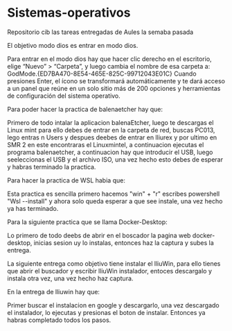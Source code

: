 # Sistemas-operativos
Repositorio cib las tareas entregadas de Aules la semaba pasada

El objetivo modo dios es entrar en modo dios.

Para entrar en el modo dios hay que hacer clic derecho en el escritorio, elige “Nuevo” > “Carpeta”, y luego cambia el nombre de esa carpeta a:
GodMode.{ED7BA470-8E54-465E-825C-99712043E01C}
Cuando presiones Enter, el ícono se transformará automáticamente y te dará acceso a un panel que reúne en un solo sitio más de 200 opciones y herramientas de configuración del sistema operativo.

Para poder hacer la practica de balenaetcher hay que:

Primero de todo intalar la aplicacion balenaEtcher, luego te descargas el Linux mint para ello debes de entrar en la carpeta de red, buscas PC013, lego entras n Users y despues deebes de entrar en lliurex y por ultimo en SMR 2 en este encontraras el Linuxmintel, a continuacion ejecutas el programa balenaetcher, a continuacion hay que introducir el USB, luego seeleccionas el USB y el archivo ISO, una vez hecho esto debes de esperar y habras terminado la practica.

Para hacer la practica de WSL habia que:

Esta practica es sencilla primero hacemos "win" + "r" escribes powershell "Wsl --install" y ahora solo queda esperar a que see instale, una vez hecho ya has terminado.

Para la siguiente practica que se llama Docker-Desktop:

Lo primero de todo deebs de abrir en el boscador la pagina web docker-desktop, inicias sesion uy lo instalas, entonces haz la captura y subes la entrega.

La siguiente entrega como objetivo tiene instalar el lliuWin, para ello tienes que abrir el buscador y escribir lliuWin instalador, entoces descargalo y instala otra vez, una vez hecho haz captura.

En la entrega de lliuwin hay que:

Primer buscar el instalacion en google y descargarlo, una vez descargado el instalador, lo ejecutas y presionas el boton de instalar. Entonces ya habras completado todos los pasos.
